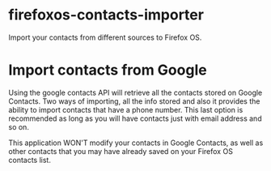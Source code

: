 firefoxos-contacts-importer
===========================

Import your contacts from different sources to Firefox OS.

# Import contacts from Google

Using the google contacts API will retrieve all the contacts stored on Google Contacts.
Two ways of importing, all the info stored and also it provides the ability to import
contacts that have a phone number.
This last option is recommended as long as you will have contacts just with email
address and so on.

This application WON'T modify your contacts in Google Contacts, as well as other contacts
that you may have already saved on your Firefox OS contacts list.
